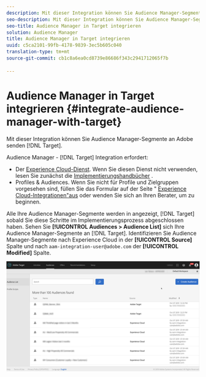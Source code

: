 ```yaml
---
description: Mit dieser Integration können Sie Audience Manager-Segmente an Target senden.
seo-description: Mit dieser Integration können Sie Audience Manager-Segmente an Target senden.
seo-title: Audience Manager in Target integrieren
solution: Audience Manager
title: Audience Manager in Target integrieren
uuid: c5ca2101-99fb-4178-9839-3ec5b605c040
translation-type: tm+mt
source-git-commit: cb1c8a6ea0cd8739e86686f343c2941712065f7b

---
```



# Audience Manager in Target integrieren {#integrate-audience-manager-with-target}

Mit dieser Integration können Sie Audience Manager-Segmente an Adobe senden [!DNL Target].

Audience Manager - [!DNL Target] Integration erfordert:

* Der [Experience Cloud-Dienst](https://marketing.adobe.com/resources/help/en_US/mcvid/). Wenn Sie diesen Dienst nicht verwenden, lesen Sie zunächst die [Implementierungshandbücher](https://marketing.adobe.com/resources/help/en_US/mcvid/mcvid-implementation-guides.html) .
* Profiles &amp; Audiences. Wenn Sie nicht für Profile und Zielgruppen vorgesehen sind, füllen Sie das Formular auf der Seite " [Experience Cloud-Integrationen"aus](https://adobe.allegiancetech.com/cgi-bin/qwebcorporate.dll?idx=X8SVES) oder wenden Sie sich an Ihren Berater, um zu beginnen.

Alle Ihre Audience Manager-Segmente werden in angezeigt, [!DNL Target] sobald Sie diese Schritte im Implementierungsprozess abgeschlossen haben. Sehen Sie **[!UICONTROL Audiences > Audience List]** sich Ihre Audience Manager-Segmente an [!DNL Target]. Identifizieren Sie Audience Manager-Segmente nach Experience Cloud in der **[!UICONTROL Source]** Spalte und nach `aam-integration-user@adobe.com` der **[!UICONTROL Modified]** Spalte.

![](../assets/target.png)